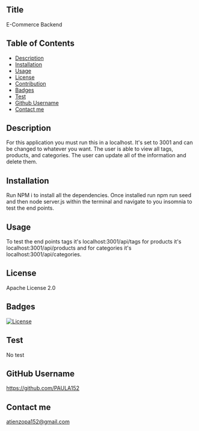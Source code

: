 ## Title

E-Commerce Backend

## Table of Contents

- [Description](#description)
- [Installation](installation)
- [Usage](#usage)
- [License](#license)
- [Contribution](#contribution)
- [Badges](#license)
- [Test](#test)
- [Github Username](#github%username)
- [Contact me](#contact%me)

## Description

For this application you must run this in a localhost. It's set to 3001 and can be changed to whatever you want. The user is able to view all tags, products, and categories. The user can update all of the information and delete them.

## Installation

Run NPM i to install all the dependencies. Once installed run npm run seed and then node server.js within the terminal and navigate to you insomnia to test the end points.

## Usage

To test the end points tags it's localhost:3001/api/tags for products it's localhost:3001/api/products and for categories it's localhost:3001/api/categories.

## License

Apache License 2.0

## Badges

[![License](https://img.shields.io/badge/License-Apache_2.0-blue.svg)](https://opensource.org/licenses/Apache-2.0)

## Test

No test

## GitHub Username

https://github.com/PAULA152

## Contact me

atienzopa152@gmail.com
